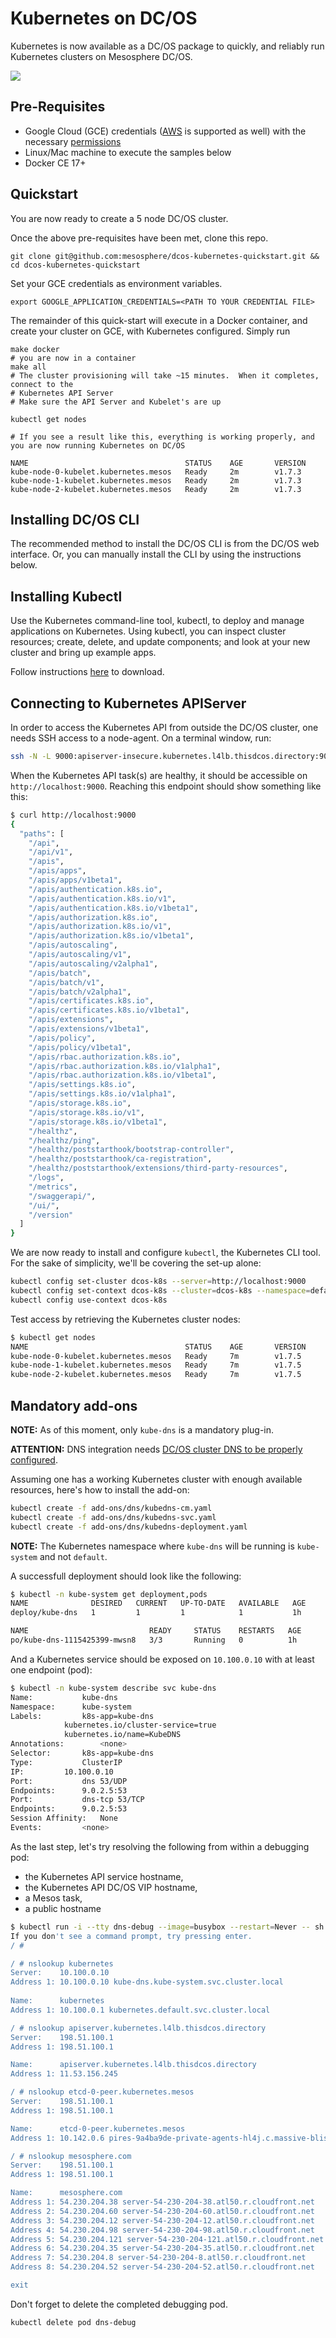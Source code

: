 # Kubernetes on DC/OS

Kubernetes is now available as a DC/OS package to quickly, and reliably run Kubernetes clusters on Mesosphere DC/OS.

![](assets/ui-install.gif)


## Pre-Requisites

* Google Cloud (GCE) credentials ([AWS](docs/aws.md) is supported as well) with the necessary [permissions](docs/gce_permissions.md)
* Linux/Mac machine to execute the samples below
* Docker CE 17+

## Quickstart

You are now ready to create a 5 node DC/OS cluster.

Once the above pre-requisites have been met, clone this repo.

```
git clone git@github.com:mesosphere/dcos-kubernetes-quickstart.git && cd dcos-kubernetes-quickstart
```

Set your GCE credentials as environment variables.  

```
export GOOGLE_APPLICATION_CREDENTIALS=<PATH TO YOUR CREDENTIAL FILE>
```

The remainder of this quick-start will execute in a Docker container, and create your cluster on GCE, with Kubernetes configured.  Simply run

```
make docker
# you are now in a container
make all
# The cluster provisioning will take ~15 minutes.  When it completes, connect to the 
# Kubernetes API Server
# Make sure the API Server and Kubelet's are up

kubectl get nodes

# If you see a result like this, everything is working properly, and you are now running Kubernetes on DC/OS

NAME                                   STATUS    AGE       VERSION
kube-node-0-kubelet.kubernetes.mesos   Ready     2m        v1.7.3
kube-node-1-kubelet.kubernetes.mesos   Ready     2m        v1.7.3
kube-node-2-kubelet.kubernetes.mesos   Ready     2m        v1.7.3
```

## Installing DC/OS CLI

The recommended method to install the DC/OS CLI is from the DC/OS web interface. Or, you can manually install the CLI by using the instructions below.

## Installing Kubectl

Use the Kubernetes command-line tool, kubectl, to deploy and manage applications on Kubernetes. Using kubectl, you can inspect cluster resources; create, delete, and update components; and look at your new cluster and bring up example apps.

Follow instructions [here](https://kubernetes.io/docs/tasks/tools/install-kubectl/) to download.

## Connecting to Kubernetes APIServer

In order to access the Kubernetes API from outside the DC/OS cluster, one needs SSH access to a node-agent.
On a terminal window, run:
```bash
ssh -N -L 9000:apiserver-insecure.kubernetes.l4lb.thisdcos.directory:9000 <USER>@<HOST>
```

When the Kubernetes API task(s) are healthy, it should be accessible on `http://localhost:9000`. Reaching this endpoint should show something like this:
```bash
$ curl http://localhost:9000
{
  "paths": [
    "/api",
    "/api/v1",
    "/apis",
    "/apis/apps",
    "/apis/apps/v1beta1",
    "/apis/authentication.k8s.io",
    "/apis/authentication.k8s.io/v1",
    "/apis/authentication.k8s.io/v1beta1",
    "/apis/authorization.k8s.io",
    "/apis/authorization.k8s.io/v1",
    "/apis/authorization.k8s.io/v1beta1",
    "/apis/autoscaling",
    "/apis/autoscaling/v1",
    "/apis/autoscaling/v2alpha1",
    "/apis/batch",
    "/apis/batch/v1",
    "/apis/batch/v2alpha1",
    "/apis/certificates.k8s.io",
    "/apis/certificates.k8s.io/v1beta1",
    "/apis/extensions",
    "/apis/extensions/v1beta1",
    "/apis/policy",
    "/apis/policy/v1beta1",
    "/apis/rbac.authorization.k8s.io",
    "/apis/rbac.authorization.k8s.io/v1alpha1",
    "/apis/rbac.authorization.k8s.io/v1beta1",
    "/apis/settings.k8s.io",
    "/apis/settings.k8s.io/v1alpha1",
    "/apis/storage.k8s.io",
    "/apis/storage.k8s.io/v1",
    "/apis/storage.k8s.io/v1beta1",
    "/healthz",
    "/healthz/ping",
    "/healthz/poststarthook/bootstrap-controller",
    "/healthz/poststarthook/ca-registration",
    "/healthz/poststarthook/extensions/third-party-resources",
    "/logs",
    "/metrics",
    "/swaggerapi/",
    "/ui/",
    "/version"
  ]
}
```

We are now ready to install and configure `kubectl`, the Kubernetes CLI tool. For the sake of simplicity, we'll be covering the set-up alone:
```bash
kubectl config set-cluster dcos-k8s --server=http://localhost:9000
kubectl config set-context dcos-k8s --cluster=dcos-k8s --namespace=default
kubectl config use-context dcos-k8s
```

Test access by retrieving the Kubernetes cluster nodes:
```bash
$ kubectl get nodes
NAME                                   STATUS    AGE       VERSION       
kube-node-0-kubelet.kubernetes.mesos   Ready     7m        v1.7.5        
kube-node-1-kubelet.kubernetes.mesos   Ready     7m        v1.7.5        
kube-node-2-kubelet.kubernetes.mesos   Ready     7m        v1.7.5        
```

## Mandatory add-ons

**NOTE:** As of this moment, only `kube-dns` is a mandatory plug-in.

**ATTENTION:** DNS integration needs [DC/OS cluster DNS to be properly configured](#spartan-config).

Assuming one has a working Kubernetes cluster with enough available resources, here's how to install the add-on:
```bash
kubectl create -f add-ons/dns/kubedns-cm.yaml
kubectl create -f add-ons/dns/kubedns-svc.yaml
kubectl create -f add-ons/dns/kubedns-deployment.yaml
```

**NOTE:** The Kubernetes namespace where `kube-dns` will be running is `kube-system` and not `default`.

A successfull deployment should look like the following:
```bash
$ kubectl -n kube-system get deployment,pods
NAME              DESIRED   CURRENT   UP-TO-DATE   AVAILABLE   AGE
deploy/kube-dns   1         1         1            1           1h

NAME                           READY     STATUS    RESTARTS   AGE
po/kube-dns-1115425399-mwsn8   3/3       Running   0          1h
```

And a Kubernetes service should be exposed on `10.100.0.10` with at least one endpoint (pod):
```bash
$ kubectl -n kube-system describe svc kube-dns
Name:			kube-dns
Namespace:		kube-system
Labels:			k8s-app=kube-dns
			kubernetes.io/cluster-service=true
			kubernetes.io/name=KubeDNS
Annotations:		<none>
Selector:		k8s-app=kube-dns
Type:			ClusterIP
IP:			10.100.0.10
Port:			dns	53/UDP
Endpoints:		9.0.2.5:53
Port:			dns-tcp	53/TCP
Endpoints:		9.0.2.5:53
Session Affinity:	None
Events:			<none>
```

As the last step, let's try resolving the following from within a debugging pod:
* the Kubernetes API service hostname,
* the Kubernetes API DC/OS VIP hostname,
* a Mesos task,
* a public hostname

```bash
$ kubectl run -i --tty dns-debug --image=busybox --restart=Never -- sh
If you don't see a command prompt, try pressing enter.
/ #

/ # nslookup kubernetes
Server:    10.100.0.10                                              
Address 1: 10.100.0.10 kube-dns.kube-system.svc.cluster.local       
                                                                    
Name:      kubernetes                                               
Address 1: 10.100.0.1 kubernetes.default.svc.cluster.local          

/ # nslookup apiserver.kubernetes.l4lb.thisdcos.directory
Server:    198.51.100.1
Address 1: 198.51.100.1

Name:      apiserver.kubernetes.l4lb.thisdcos.directory
Address 1: 11.53.156.245

/ # nslookup etcd-0-peer.kubernetes.mesos
Server:    198.51.100.1
Address 1: 198.51.100.1

Name:      etcd-0-peer.kubernetes.mesos
Address 1: 10.142.0.6 pires-9a4ba9de-private-agents-hl4j.c.massive-bliss-781.internal

/ # nslookup mesosphere.com
Server:    198.51.100.1
Address 1: 198.51.100.1

Name:      mesosphere.com
Address 1: 54.230.204.38 server-54-230-204-38.atl50.r.cloudfront.net
Address 2: 54.230.204.60 server-54-230-204-60.atl50.r.cloudfront.net
Address 3: 54.230.204.12 server-54-230-204-12.atl50.r.cloudfront.net
Address 4: 54.230.204.98 server-54-230-204-98.atl50.r.cloudfront.net
Address 5: 54.230.204.121 server-54-230-204-121.atl50.r.cloudfront.net
Address 6: 54.230.204.35 server-54-230-204-35.atl50.r.cloudfront.net
Address 7: 54.230.204.8 server-54-230-204-8.atl50.r.cloudfront.net
Address 8: 54.230.204.52 server-54-230-204-52.atl50.r.cloudfront.net

exit
```

Don't forget to delete the completed debugging pod.
```bash
kubectl delete pod dns-debug
```
